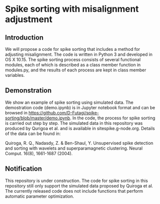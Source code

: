 # Spike sorting with misalignment adjustment
## Introduction 
We will propose a code for spike sorting that includes a method for adjusting misalignment. The code is written in Python 3 and developed in OS X 10.15. The spike sorting process consists of several functional modules, each of which is described as a class member function in modules.py, and the results of each process are kept in class member variables.
## Demonstration
We show an example of spike sorting using simulated data. The demostration code (demo.ipynb) is in Jupyter notebook format and can be browsed in https://github.com/D-Futagi/spike-sorting/blob/master/demo.ipynb. In the code, the process for spike sorting is carried out step by step. The simulated data in this repository was produced by Qurigoa et al. and is available in sitespike.g-node.org. Details of the data can be found in: 

Quiroga, R. Q., Nadasdy, Z. & Ben-Shaul, Y. Unsupervised spike detection and sorting with wavelets and superparamagnetic clustering. Neural Comput. 16(8), 1661-1687 (2004).

## Notification
This repository is under construction.
The code for spike sorting in this repository still only support the simulated data proposed by Quiroga et al. The currently released code does not include functions that perform automatic parameter optimization. 

